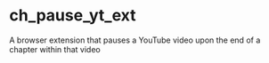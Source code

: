 # ch_pause_yt_ext
A browser extension that pauses a YouTube video upon the end of a chapter within that video
